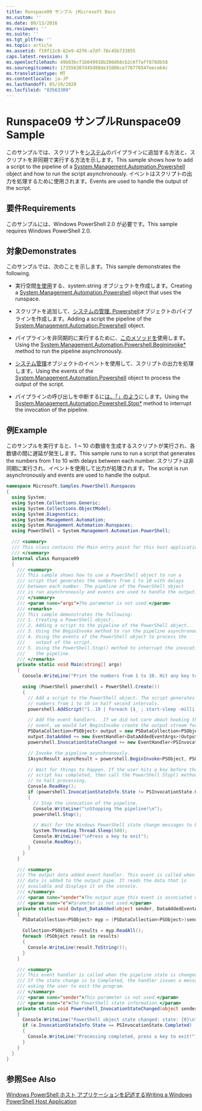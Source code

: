 ```yaml
---
title: Runspace09 サンプル |Microsoft Docs
ms.custom: ''
ms.date: 09/13/2016
ms.reviewer: ''
ms.suite: ''
ms.tgt_pltfrm: ''
ms.topic: article
ms.assetid: f19f12c0-82e9-42f6-a7df-76c45b733855
caps.latest.revision: 8
ms.openlocfilehash: 49b03bcf1b049918b200d68cb2c6f7aff878db58
ms.sourcegitcommit: 173556307d45d88de31086ce776770547eece64c
ms.translationtype: MT
ms.contentlocale: ja-JP
ms.lasthandoff: 05/19/2020
ms.locfileid: "83563309"
---
```

# <a name="runspace09-sample"></a><span data-ttu-id="45938-102">Runspace09 サンプル</span><span class="sxs-lookup"><span data-stu-id="45938-102">Runspace09 Sample</span></span>

<span data-ttu-id="45938-103">このサンプルでは、スクリプトを[システム](/dotnet/api/system.management.automation.powershell)のパイプラインに追加する方法と、スクリプトを非同期で実行する方法を示します。</span><span class="sxs-lookup"><span data-stu-id="45938-103">This sample shows how to add a script to the pipeline of a [System.Management.Automation.Powershell](/dotnet/api/system.management.automation.powershell) object and how to run the script asynchronously.</span></span> <span data-ttu-id="45938-104">イベントはスクリプトの出力を処理するために使用されます。</span><span class="sxs-lookup"><span data-stu-id="45938-104">Events are used to handle the output of the script.</span></span>

## <a name="requirements"></a><span data-ttu-id="45938-105">要件</span><span class="sxs-lookup"><span data-stu-id="45938-105">Requirements</span></span>

<span data-ttu-id="45938-106">このサンプルには、Windows PowerShell 2.0 が必要です。</span><span class="sxs-lookup"><span data-stu-id="45938-106">This sample requires Windows PowerShell 2.0.</span></span>

## <a name="demonstrates"></a><span data-ttu-id="45938-107">対象</span><span class="sxs-lookup"><span data-stu-id="45938-107">Demonstrates</span></span>

<span data-ttu-id="45938-108">このサンプルでは、次のことを示します。</span><span class="sxs-lookup"><span data-stu-id="45938-108">This sample demonstrates the following.</span></span>

- <span data-ttu-id="45938-109">実行空間[を使用](/dotnet/api/system.management.automation.powershell)する、system.string オブジェクトを作成します。</span><span class="sxs-lookup"><span data-stu-id="45938-109">Creating a [System.Management.Automation.Powershell](/dotnet/api/system.management.automation.powershell) object that uses the runspace.</span></span>

- <span data-ttu-id="45938-110">スクリプトを追加して、[システムの管理. Powershell](/dotnet/api/system.management.automation.powershell)オブジェクトのパイプラインを作成します。</span><span class="sxs-lookup"><span data-stu-id="45938-110">Adding a script the pipeline of the [System.Management.Automation.Powershell](/dotnet/api/system.management.automation.powershell) object.</span></span>

- <span data-ttu-id="45938-111">パイプラインを非同期的に実行するために、[このメソッドを](/dotnet/api/System.Management.Automation.PowerShell.BeginInvoke)使用します。</span><span class="sxs-lookup"><span data-stu-id="45938-111">Using the [System.Management.Automation.Powershell.Begininvoke\*](/dotnet/api/System.Management.Automation.PowerShell.BeginInvoke) method to run the pipeline asynchronously.</span></span>

- <span data-ttu-id="45938-112">[システム管理](/dotnet/api/system.management.automation.powershell)オブジェクトのイベントを使用して、スクリプトの出力を処理します。</span><span class="sxs-lookup"><span data-stu-id="45938-112">Using the events of the [System.Management.Automation.Powershell](/dotnet/api/system.management.automation.powershell) object to process the output of the script.</span></span>

- <span data-ttu-id="45938-113">パイプラインの呼び出しを中断するに[は、「」のよう](/dotnet/api/System.Management.Automation.PowerShell.Stop)にします。</span><span class="sxs-lookup"><span data-stu-id="45938-113">Using the [System.Management.Automation.Powershell.Stop\*](/dotnet/api/System.Management.Automation.PowerShell.Stop) method to interrupt the invocation of the pipeline.</span></span>

## <a name="example"></a><span data-ttu-id="45938-114">例</span><span class="sxs-lookup"><span data-stu-id="45938-114">Example</span></span>

<span data-ttu-id="45938-115">このサンプルを実行すると、1 ~ 10 の数値を生成するスクリプトが実行され、各数値の間に遅延が発生します。</span><span class="sxs-lookup"><span data-stu-id="45938-115">This sample runs to run a script that generates the numbers from 1 to 10 with delays between each number.</span></span> <span data-ttu-id="45938-116">スクリプトは非同期に実行され、イベントを使用して出力が処理されます。</span><span class="sxs-lookup"><span data-stu-id="45938-116">The script is run asynchronously and events are used to handle the output.</span></span>

```csharp
namespace Microsoft.Samples.PowerShell.Runspaces
{
  using System;
  using System.Collections.Generic;
  using System.Collections.ObjectModel;
  using System.Diagnostics;
  using System.Management.Automation;
  using System.Management.Automation.Runspaces;
  using PowerShell = System.Management.Automation.PowerShell;

  /// <summary>
  /// This class contains the Main entry point for this host application.
  /// </summary>
  internal class Runspace09
  {
    /// <summary>
    /// This sample shows how to use a PowerShell object to run a
    /// script that generates the numbers from 1 to 10 with delays
    /// between each number. The pipeline of the PowerShell object
    /// is run asynchronously and events are used to handle the output.
    /// </summary>
    /// <param name="args">The parameter is not used.</param>
    /// <remarks>
    /// This sample demonstrates the following:
    /// 1. Creating a PowerShell object.
    /// 2. Adding a script to the pipeline of the PowerShell object.
    /// 3. Using the BeginInvoke method to run the pipeline asynchronously.
    /// 4. Using the events of the PowerShell object to process the
    ///    output of the script.
    /// 5. Using the PowerShell.Stop() method to interrupt the invocation of
    ///    the pipeline.
    /// </remarks>
    private static void Main(string[] args)
    {
      Console.WriteLine("Print the numbers from 1 to 10. Hit any key to halt processing\n");

      using (PowerShell powershell = PowerShell.Create())
      {
        // Add a script to the PowerShell object. The script generates the
        // numbers from 1 to 10 in half second intervals.
        powershell.AddScript("1..10 | foreach {$_ ; start-sleep -milli 500}");

        // Add the event handlers.  If we did not care about hooking the DataAdded
        // event, we would let BeginInvoke create the output stream for us.
        PSDataCollection<PSObject> output = new PSDataCollection<PSObject>();
        output.DataAdded += new EventHandler<DataAddedEventArgs>(Output_DataAdded);
        powershell.InvocationStateChanged += new EventHandler<PSInvocationStateChangedEventArgs>(Powershell_InvocationStateChanged);

        // Invoke the pipeline asynchronously.
        IAsyncResult asyncResult = powershell.BeginInvoke<PSObject, PSObject>(null, output);

        // Wait for things to happen. If the user hits a key before the
        // script has completed, then call the PowerShell Stop() method
        // to halt processing.
        Console.ReadKey();
        if (powershell.InvocationStateInfo.State != PSInvocationState.Completed)
        {
          // Stop the invocation of the pipeline.
          Console.WriteLine("\nStopping the pipeline!\n");
          powershell.Stop();

          // Wait for the Windows PowerShell state change messages to be displayed.
          System.Threading.Thread.Sleep(500);
          Console.WriteLine("\nPress a key to exit");
          Console.ReadKey();
        }
      }
    }

    /// <summary>
    /// The output data added event handler. This event is called when
    /// data is added to the output pipe. It reads the data that is
    /// available and displays it on the console.
    /// </summary>
    /// <param name="sender">The output pipe this event is associated with.</param>
    /// <param name="e">Parameter is not used.</param>
    private static void Output_DataAdded(object sender, DataAddedEventArgs e)
    {
      PSDataCollection<PSObject> myp = (PSDataCollection<PSObject>)sender;

      Collection<PSObject> results = myp.ReadAll();
      foreach (PSObject result in results)
      {
        Console.WriteLine(result.ToString());
      }
    }

    /// <summary>
    /// This event handler is called when the pipeline state is changed.
    /// If the state change is to Completed, the handler issues a message
    /// asking the user to exit the program.
    /// </summary>
    /// <param name="sender">This parameter is not used.</param>
    /// <param name="e">The PowerShell state information.</param>
    private static void Powershell_InvocationStateChanged(object sender, PSInvocationStateChangedEventArgs e)
    {
      Console.WriteLine("PowerShell object state changed: state: {0}\n", e.InvocationStateInfo.State);
      if (e.InvocationStateInfo.State == PSInvocationState.Completed)
      {
        Console.WriteLine("Processing completed, press a key to exit!");
      }
    }
  }
}
```

## <a name="see-also"></a><span data-ttu-id="45938-117">参照</span><span class="sxs-lookup"><span data-stu-id="45938-117">See Also</span></span>

[<span data-ttu-id="45938-118">Windows PowerShell ホスト アプリケーションを記述する</span><span class="sxs-lookup"><span data-stu-id="45938-118">Writing a Windows PowerShell Host Application</span></span>](./writing-a-windows-powershell-host-application.md)
